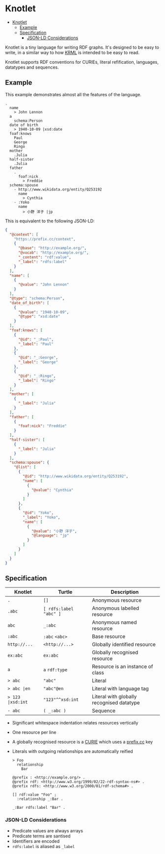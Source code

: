 # Knotlet

- [Knotlet](#knotlet)
  - [Example](#example)
  - [Specification](#specification)
    - [JSON-LD Considerations](#json-ld-considerations)

Knotlet is a tiny language for writing RDF graphs. It's designed to be easy to write, in a similar way to how [KRML](https://github.com/edwardanderson/krml) is intended to be easy to read.

Knotlet supports RDF conventions for CURIEs, literal refification, languages, datatypes and sequences.

## Example

This example demonstrates almost all the features of the language.

```text
.
  name
    > John Lennon
  a
    schema:Person
  date of birth
    > 1940-10-09 |xsd:date
  foaf:knows
    Paul
    George
    Ringo
  mother
    .Julia
  half-sister
    .Julia
  father
    .
      foaf:nick
        > Freddie
  schema:spouse
    - http://www.wikidata.org/entity/Q253192
      name
        > Cynthia
    - :Yoko
      name
        > 小野 洋子 |jp
```

This is equivalent to the following JSON-LD:

```json
{
  "@context": [
    "https://prefix.cc/context",
    {
      "@base": "http://example.org/",
      "@vocab": "http://example.org/",
      "_content": "rdf:value",
      "_label": "rdfs:label"
    }
  ],
  "name": [
    {
      "@value": "John Lennon"
    }
  ],
  "@type": "schema:Person",
  "date_of_birth": [
    {
      "@value": "1940-10-09",
      "@type": "xsd:date"
    }
  ],
  "foaf:knows": [
    {
      "@id": "_:Paul",
      "_label": "Paul"
    },
    {
      "@id": "_:George",
      "_label": "George"
    },
    {
      "@id": "_:Ringo",
      "_label": "Ringo"
    }
  ],
  "mother": [
    {
      "_label": "Julia"
    }
  ],
  "father": [
    {
      "foaf:nick": "Freddie"
    }
  ],
  "half-sister": [
    {
      "_label": "Julia"
    }
  ],
  "schema:spouse": {
    "@list": [
      {
        "@id": "http://www.wikidata.org/entity/Q253192",
        "name": [
          {
            "@value": "Cynthia"
          }
        ]
      },
      {
        "@id": "Yoko",
        "_label": "Yoko",
        "name": [
          {
            "@value": "小野 洋子",
            "@language": "jp"
          }
        ]
      }
    ]
  }
}
```

## Specification

| Knotlet           | Turtle                 | Description                               |
|-                  |-                       |-                                          |
| `.`               | `[]`                   | Anonymous resource                        |
| `.abc`            | `[ rdfs:label "abc" ]` | Anonymous labelled resource               |
| `abc`             | `_:abc`                | Anonymous named resource                  |
| `:abc`            | `:abc` `<abc>`         | Base resource                             |
| `http://...`      | `<http://...>`         | Globally identified resource              |
| `ex:abc`          | `ex:abc`               | Globally recognised resource              |
| `a`               | `a` `rdf:type`         | Resource is an instance of class          |
| `> abc`           | `"abc"`                | Literal                                   |
| `> abc \|en`      | `"abc"@en`             | Literal with language tag                 |
| `> 123 \|xsd:int` | `"123"^^xsd:int`       | Literal with globally recognised datatype |
| `- abc`           | `( _:abc )`            | Sequence                                  |

- Significant whitespace indentation relates resources vertically
- One resource per line
- A globally recognised resource is a [CURIE](https://en.wikipedia.org/wiki/CURIE) which uses a [prefix.cc](https://prefix.cc/) key
- Literals with outgoing relationships are automatically reified

  ```
  > Foo
    relationship
      Bar
  ```

  ```turtle
  @prefix : <http://example.org/> .
  @prefix rdf: <http://www.w3.org/1999/02/22-rdf-syntax-ns#> .
  @prefix rdfs: <http://www.w3.org/2000/01/rdf-schema#> .

  [] rdf:value "Foo" ;
    :relationship _:Bar .

  _:Bar rdfs:label "Bar" .
  ```

### JSON-LD Considerations

- Predicate values are always arrays
- Predicate terms are santised
- Identifiers are encoded
- `rdfs:label` is aliased as `_label`
